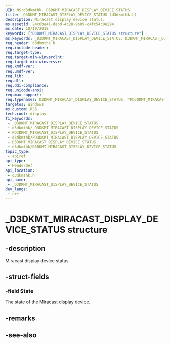 ```yaml
---
UID: NS:d3dkmthk._D3DKMT_MIRACAST_DISPLAY_DEVICE_STATUS
title: _D3DKMT_MIRACAST_DISPLAY_DEVICE_STATUS (d3dkmthk.h)
description: Miracast display device status.
ms.assetid: 24c0be41-dabd-4c28-9b09-c4fc54c8e294
ms.date: 10/19/2018
keywords: ["D3DKMT_MIRACAST_DISPLAY_DEVICE_STATUS structure"]
ms.keywords: _D3DKMT_MIRACAST_DISPLAY_DEVICE_STATUS, D3DKMT_MIRACAST_DISPLAY_DEVICE_STATUS, *PD3DKMT_MIRACAST_DISPLAY_DEVICE_STATUS,
req.header: d3dkmthk.h
req.include-header: 
req.target-type: 
req.target-min-winverclnt: 
req.target-min-winversvr: 
req.kmdf-ver: 
req.umdf-ver: 
req.lib: 
req.dll: 
req.ddi-compliance: 
req.unicode-ansi: 
req.max-support: 
req.typenames: D3DKMT_MIRACAST_DISPLAY_DEVICE_STATUS, *PD3DKMT_MIRACAST_DISPLAY_DEVICE_STATUS
targetos: Windows
ms.custom: RS5
tech.root: display
f1_keywords:
 - _D3DKMT_MIRACAST_DISPLAY_DEVICE_STATUS
 - d3dkmthk/_D3DKMT_MIRACAST_DISPLAY_DEVICE_STATUS
 - PD3DKMT_MIRACAST_DISPLAY_DEVICE_STATUS
 - d3dkmthk/PD3DKMT_MIRACAST_DISPLAY_DEVICE_STATUS
 - D3DKMT_MIRACAST_DISPLAY_DEVICE_STATUS
 - d3dkmthk/D3DKMT_MIRACAST_DISPLAY_DEVICE_STATUS
topic_type:
 - apiref
api_type:
 - HeaderDef
api_location:
 - d3dkmthk.h
api_name:
 - _D3DKMT_MIRACAST_DISPLAY_DEVICE_STATUS
dev_langs:
 - c++
---
```


# _D3DKMT_MIRACAST_DISPLAY_DEVICE_STATUS structure


## -description

Miracast display device status.

## -struct-fields

### -field State

 
The state of the Miracast display device.

## -remarks

## -see-also


